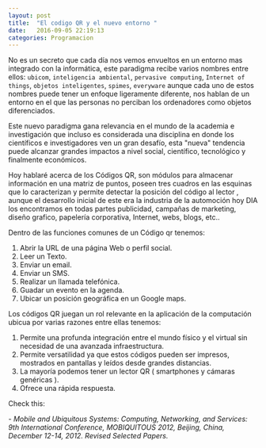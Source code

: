 ```yaml
---
layout: post
title:  "El codigo QR y el nuevo entorno "
date:   2016-09-05 22:19:13
categories: Programacion
---
```


No es un secreto que cada día nos vemos envueltos en un entorno mas integrado con la informática, este paradigma recibe varios nombres entre ellos: `ubicom`, `inteligencia ambiental`, `pervasive computing`, `Internet of things`, `objetos inteligentes`, `spimes`, `everyware` aunque cada uno de estos nombres puede tener un enfoque ligeramente diferente, nos hablan de un entorno en el que las personas no perciban los ordenadores como objetos diferenciados.

Este nuevo paradigma gana relevancia en el mundo de la academia e investigación que incluso es considerada una disciplina en donde los científicos e investigadores ven un gran desafío,  esta "nueva" tendencia puede alcanzar grandes impactos a nivel social, científico, tecnológico y finalmente económicos.

Hoy hablaré acerca de los Códigos QR, son módulos para almacenar información en una matriz de puntos, poseen tres cuadros en las esquinas que lo caracterizan y permite detectar la posición del código al lector , aunque el desarrollo inicial de este era la industria de la automoción hoy DIA los encontramos en todas partes publicidad, campañas de marketing, diseño grafico, papelería corporativa, Internet, webs, blogs, etc.. 

Dentro de las funciones comunes de un Código qr tenemos:

1. Abrir la URL de una página Web o perfil social.
2. Leer un Texto.
3. Enviar un email.
4. Enviar un SMS.
5. Realizar un llamada telefónica.
6. Guadar un evento en la agenda.
7. Ubicar un posición geográfica en un Google maps.

Los códigos QR juegan un rol relevante en la aplicación de la computación ubicua por varias razones entre ellas tenemos:

1. Permite una profunda integración entre el mundo físico y el virtual sin necesidad de una avanzada infraestructura.
2. Permite versatilidad ya que estos códigos pueden ser impresos, mostrados en pantallas y leídos desde grandes distancias.
3. La mayoría podemos tener un lector QR ( smartphones y cámaras genéricas ).
4. Ofrece una rápida respuesta.

Check this:

*- Mobile and Ubiquitous Systems: Computing, Networking, and Services: 9th International Conference, MOBIQUITOUS 2012, Beijing, China, December 12-14, 2012. Revised Selected Papers.*
